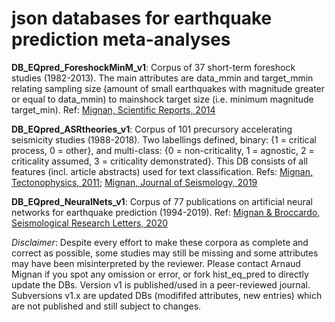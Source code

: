 
# json databases for earthquake prediction meta-analyses

**DB_EQpred_ForeshockMinM_v1**: Corpus of 37 short-term foreshock studies (1982-2013). The main attributes are data_mmin and target_mmin relating sampling size (amount of small earthquakes with magnitude greater or equal to data_mmin) to mainshock target size (i.e. minimum magnitude target_min). Ref: [Mignan, Scientific Reports, 2014](https://www.nature.com/articles/srep04099)

**DB_EQpred_ASRtheories_v1**: Corpus of 101 precursory accelerating seismicity studies (1988-2018). Two labellings defined, binary: {1 = critical process, 0 = other}, and multi-class: {0 = non-criticality, 1 = agnostic, 2 = criticality assumed, 3 = criticality demonstrated}. This DB consists of all features (incl. article abstracts) used for text classification. Refs: [Mignan, Tectonophysics, 2011](https://www.sciencedirect.com/science/article/pii/S0040195111001284); [Mignan, Journal of Seismology, 2019](https://link.springer.com/article/10.1007/s10950-019-09833-2)

**DB_EQpred_NeuralNets_v1**: Corpus of 77 publications on artificial neural networks for earthquake prediction (1994-2019). Ref: [Mignan & Broccardo, Seismological Research Letters, 2020](https://pubs.geoscienceworld.org/ssa/srl/article-abstract/91/4/2330/586519/Neural-Network-Applications-in-Earthquake)

*Disclaimer*: Despite every effort to make these corpora as complete and correct as possible, some studies may still be missing and some attributes may have been misinterpreted by the reviewer. Please contact Arnaud Mignan if you spot any omission or error, or fork hist_eq_pred to directly update the DBs. Version v1 is published/used in a peer-reviewed journal. Subversions v1.x are updated DBs (modififed attributes, new entries) which are not published and still subject to changes.
